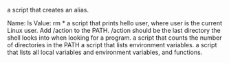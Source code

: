 a script that creates an alias.

Name: ls
Value: rm *
a script that prints hello user, where user is the current Linux user.
Add /action to the PATH. /action should be the last directory the shell looks into when looking for a program.
a script that counts the number of directories in the PATH
a script that lists environment variables.
a script that lists all local variables and environment variables, and functions.
